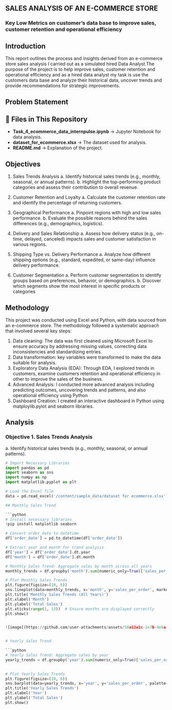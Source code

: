 
## SALES ANALYSIS OF AN E-COMMERCE STORE

### Key Low Metrics on customer’s data base to improve sales, customer retention and operational efficiency

## Introduction
This report outlines the process and insights derived from an e-commerce store sales analysis I carried out as a simulated hired Data Analyst.The purpose of the project is to help improve sales, customer retention and operational efficiency and as a hired data analyst my task is use the customers data base and analyze their historical data, uncover trends and provide recommendations for strategic improvements.

## Problem Statement

## 📂 Files in This Repository
- **Task_4_ecommerce_data_internpulse.ipynb** → Jupyter Notebook for data analysis.
- **dataset_for_ecommerce.xlsx** → The dataset used for analysis.
- **README.md** → Explanation of the project.

## Objectives
1. Sales Trends Analysis
a. Identify historical sales trends (e.g., monthly, seasonal, or annual patterns).
b. Highlight the top-performing product categories and assess their contribution to overall revenue.

2. Customer Retention and Loyalty
a. Calculate the customer retention rate and identify the percentage of returning customers.

3. Geographical Performance
a. Pinpoint regions with high and low sales performance.
b. Evaluate the possible reasons behind the sales differences (e.g., demographics, logistics).

4. Delivery and Sales Relationship
a. Assess how delivery status (e.g., on-time, delayed, canceled) impacts sales and customer satisfaction in various regions.

5. Shipping Type vs. Delivery Performance
a. Analyze how different shipping options (e.g., standard, expedited, or same-day) influence delivery performance.

6. Customer Segmentation
a. Perform customer segmentation to identify groups based on preferences, behavior, or demographics.
b. Discover which segments show the most interest in specific products or categories

## Methodology
This project was conducted using Excel and Python, with data sourced from an e-commerce store. The methodology followed a systematic approach that involved several key steps:

1. Data cleaning: The data was first cleaned using Microsoft Excel to ensure accuracy by addressing missing values, correcting data inconsistencies and standardizing entries.
2. Data transformation: key variables were transformed to make the data suitable for analysis.
3. Exploratory Data Analysis (EDA): Through EDA, I explored trends in customers, examine customers retention and operational efficiency in other to improve the sales of the business.
4. Advanced Analysis: I conducted more advanced analysis including predicting outcomes, uncovering trends and patterns, and also operational efficiency using Python
5. Dashboard Creation: I created an interactive dashboard in Python using matploylib.pylot and seaborn libraries.

## Analysis

### Objective 1. Sales Trends Analysis

a. Identify historical sales trends (e.g., monthly, seasonal, or annual patterns).

```python
# Import Necessary Libraries
import pandas as pd
import seaborn as sns
import numpy as np
import matplotlib.pyplot as plt

# Load the Excel file
data = pd.read_excel('/content/sample_data/dataset for ecommerce.xlsx')

## Monthly Sales Trend

```python
# Install necessary libraries
!pip install matplotlib seaborn

# Convert order_date to datetime
df['order_date'] = pd.to_datetime(df['order_date'])

# Extract year and month for trend analysis
df['year'] = df['order_date'].dt.year
df['month'] = df['order_date'].dt.month

# Monthly Sales Trend: Aggregate sales by month across all years
monthly_trends = df.groupby('month').sum(numeric_only=True)['sales_per_order'].reset_index()

# Plot Monthly Sales Trends
plt.figure(figsize=(10, 6))
sns.lineplot(data=monthly_trends, x='month', y='sales_per_order', marker='o', color='blue')
plt.title('Monthly Sales Trends (All Years)')
plt.xlabel('Month')
plt.ylabel('Total Sales')
plt.xticks(range(1, 13))  # Ensure months are displayed correctly
plt.show()


![image](https://github.com/user-attachments/assets/58a12a1c-1e7b-4e6a-8efc-a9505338cc00)


# Yearly Sales Trend

```python
# Yearly Sales Trend: Aggregate sales by year
yearly_trends = df.groupby('year').sum(numeric_only=True)['sales_per_order'].reset_index()
     

# Plot Yearly Sales Trends
plt.figure(figsize=(10, 6))
sns.barplot(data=yearly_trends, x='year', y='sales_per_order', palette='viridis')
plt.title('Yearly Sales Trends')
plt.xlabel('Year')
plt.ylabel('Total Sales')
plt.show()


